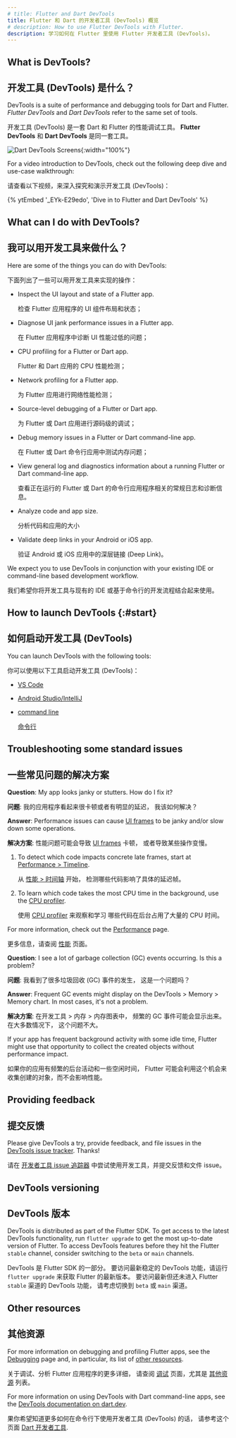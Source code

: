 ```yaml
---
# title: Flutter and Dart DevTools
title: Flutter 和 Dart 的开发者工具 (DevTools) 概览
# description: How to use Flutter DevTools with Flutter.
description: 学习如何在 Flutter 里使用 Flutter 开发者工具 (DevTools)。
---
```


## What is DevTools?

## 开发工具 (DevTools) 是什么？

DevTools is a suite of performance and debugging tools
for Dart and Flutter.
_Flutter DevTools_ and _Dart DevTools_ refer to the
same set of tools.

开发工具 (DevTools) 是一套 Dart 和 Flutter 的性能调试工具。
**Flutter DevTools** 和 **Dart DevTools** 是同一套工具。

![Dart DevTools Screens](/assets/images/docs/tools/devtools/dart-devtools.webp){:width="100%"}

For a video introduction to DevTools, check out
the following deep dive and use-case walkthrough:

请查看以下视频，来深入探究和演示开发工具 (DevTools)：

{% ytEmbed '_EYk-E29edo', 'Dive in to Flutter and Dart DevTools' %}

## What can I do with DevTools?

## 我可以用开发工具来做什么？

Here are some of the things you can do with DevTools:

下面列出了一些可以用开发工具来实现的操作：

* Inspect the UI layout and state of a Flutter app.

  检查 Flutter 应用程序的 UI 组件布局和状态；

* Diagnose UI jank performance issues in a Flutter app.

  在 Flutter 应用程序中诊断 UI 性能过低的问题；
  
* CPU profiling for a Flutter or Dart app.

  Flutter 和 Dart 应用的 CPU 性能检测；

* Network profiling for a Flutter app.

  为 Flutter 应用进行网络性能检测；

* Source-level debugging of a Flutter or Dart app.

  为 Flutter 或 Dart 应用进行源码级的调试；

* Debug memory issues in a Flutter or Dart
  command-line app.

  在 Flutter 或 Dart 命令行应用中测试内存问题；

* View general log and diagnostics information
  about a running Flutter or Dart
  command-line app.

  查看正在运行的 Flutter 或 Dart 的命令行应用程序相关的常规日志和诊断信息。

* Analyze code and app size.

  分析代码和应用的大小

* Validate deep links in your Android or iOS app.

  验证 Android 或 iOS 应用中的深层链接 (Deep Link)。

We expect you to use DevTools in conjunction with
your existing IDE or command-line based development workflow.

我们希望你将开发工具与现有的 IDE 或基于命令行的开发流程结合起来使用。

<a id="how-do-i-install-devtools"></a>
<a id="install-devtools"></a>

## How to launch DevTools {:#start}

## 如何启动开发工具 (DevTools)

You can launch DevTools with the following tools:

你可以使用以下工具启动开发工具 (DevTools)：

* [VS Code][]
* [Android Studio/IntelliJ][]
* [command line][]

  [命令行][command line]

## Troubleshooting some standard issues

## 一些常见问题的解决方案

**Question**: My app looks janky or stutters.
  How do I fix it?

**问题**: 我的应用程序看起来很卡顿或者有明显的延迟，
我该如何解决？

**Answer**: Performance issues can cause [UI frames][]
  to be janky and/or slow down some operations.

**解决方案**: 性能问题可能会导致 [UI frames][] 卡顿，
或者导致某些操作变慢。

  1. To detect which code impacts concrete late frames,
     start at [Performance > Timeline][].

     从 [性能 > 时间轴][Performance > Timeline] 开始，
     检测哪些代码影响了具体的延迟帧。

  2. To learn which code takes the most CPU time in
     the background, use the [CPU profiler][].

     使用 [CPU profiler][] 来观察和学习
     哪些代码在后台占用了大量的 CPU 时间。

For more information, check out the
[Performance][] page.

更多信息，请查阅 [性能][Performance] 页面。

**Question**: I see a lot of garbage collection (GC) events occurring.
  Is this a problem?

**问题**: 我看到了很多垃圾回收 (GC) 事件的发生，
这是一个问题吗？

**Answer**: Frequent GC events might display on
  the DevTools > Memory > Memory chart. In most cases,
  it's not a problem.

**解决方案**: 在开发工具 > 内存 > 内存图表中，
频繁的 GC 事件可能会显示出来。在大多数情况下，
这个问题不大。

If your app has frequent background activity with some idle time,
Flutter might use that opportunity to collect the created objects
without performance impact.

如果你的应用有频繁的后台活动和一些空闲时间，
Flutter 可能会利用这个机会来收集创建的对象，而不会影响性能。

[CPU profiler]: /tools/devtools/cpu-profiler
[Performance]: /perf
[Performance > Timeline]: /tools/devtools/performance#timeline-events-tab
[UI frames]: /perf/ui-performance

## Providing feedback

## 提交反馈

Please give DevTools a try, provide feedback, and file issues
in the [DevTools issue tracker][]. Thanks!

请在 [开发者工具 issue 追踪器][DevTools issue tracker] 中尝试使用开发工具，并提交反馈和文件 issue。

## DevTools versioning

## DevTools 版本

DevTools is distributed as part of the Flutter SDK. To get access to the latest
DevTools functionality, run `flutter upgrade` to get the most up-to-date version
of Flutter. To access DevTools features before they hit the Flutter `stable`
channel, consider switching to the `beta` or `main` channels.

DevTools 是 Flutter SDK 的一部分。
要访问最新稳定的 DevTools 功能，请运行 `flutter upgrade` 来获取 Flutter 的最新版本。
要访问最新但还未进入 Flutter `stable` 渠道的 DevTools 功能，
请考虑切换到 `beta` 或 `main` 渠道。

## Other resources

## 其他资源

For more information on debugging and profiling
Flutter apps, see the [Debugging][] page and,
in particular, its list of [other resources][].

关于调试、分析 Flutter 应用程序的更多详细，
请查阅 [调试][Debugging] 页面，尤其是
[其他资源][other resources] 列表。

For more information on using DevTools with
Dart command-line apps, see the
[DevTools documentation on dart.dev]({{site.dart-site}}/tools/dart-devtools).

果你希望知道更多如何在命令行下使用开发者工具 (DevTools) 的话，
请参考这个页面 [Dart 开发者工具]({{site.dart-site}}/tools/dart-devtools).

[Android Studio/IntelliJ]: /tools/devtools/android-studio
[VS Code]: /tools/devtools/vscode
[command line]: /tools/devtools/cli
[DevTools issue tracker]: {{site.github}}/flutter/devtools/issues
[Debugging]: /testing/debugging
[Other resources]: /testing/debugging#other-resources
